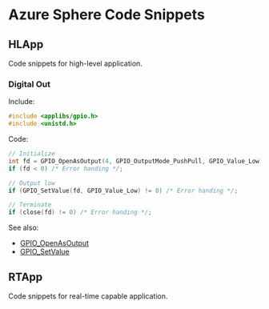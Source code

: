# Azure Sphere Code Snippets

## HLApp

Code snippets for high-level application.

### Digital Out

Include:
```c
#include <applibs/gpio.h>
#include <unistd.h>
```

Code:
```c
// Initialize
int fd = GPIO_OpenAsOutput(4, GPIO_OutputMode_PushPull, GPIO_Value_Low);
if (fd < 0) /* Error handing */;

// Output low
if (GPIO_SetValue(fd, GPIO_Value_Low) != 0) /* Error handing */;

// Terminate
if (close(fd) != 0) /* Error handing */;
```

See also:
* [GPIO_OpenAsOutput](https://docs.microsoft.com/en-us/azure-sphere/reference/applibs-reference/applibs-gpio/function-gpio-openasoutput)
* [GPIO_SetValue](https://docs.microsoft.com/en-us/azure-sphere/reference/applibs-reference/applibs-gpio/function-gpio-setvalue)

## RTApp

Code snippets for real-time capable application.

